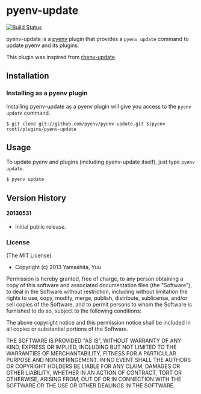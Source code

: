 # pyenv-update

[![Build Status](https://travis-ci.org/pyenv/pyenv-update.svg?branch=master)](https://travis-ci.org/pyenv/pyenv-update)

pyenv-update is a [pyenv](https://github.com/pyenv/pyenv) plugin
that provides a `pyenv update` command to update pyenv and its plugins.

This plugin was inspired from [rbenv-update](https://github.com/rkh/rbenv-update).

## Installation

### Installing as a pyenv plugin

Installing pyenv-update as a pyenv plugin will give you access to the
`pyenv update` command.

    $ git clone git://github.com/pyenv/pyenv-update.git $(pyenv root)/plugins/pyenv-update

## Usage

To update pyenv and plugins (including pyenv-update itself), just type `pyenv update`.

    $ pyenv update

## Version History

#### 20130531

 * Initial public release.

### License

(The MIT License)

* Copyright (c) 2013 Yamashita, Yuu

Permission is hereby granted, free of charge, to any person obtaining
a copy of this software and associated documentation files (the
"Software"), to deal in the Software without restriction, including
without limitation the rights to use, copy, modify, merge, publish,
distribute, sublicense, and/or sell copies of the Software, and to
permit persons to whom the Software is furnished to do so, subject to
the following conditions:

The above copyright notice and this permission notice shall be
included in all copies or substantial portions of the Software.

THE SOFTWARE IS PROVIDED "AS IS", WITHOUT WARRANTY OF ANY KIND,
EXPRESS OR IMPLIED, INCLUDING BUT NOT LIMITED TO THE WARRANTIES OF
MERCHANTABILITY, FITNESS FOR A PARTICULAR PURPOSE AND
NONINFRINGEMENT. IN NO EVENT SHALL THE AUTHORS OR COPYRIGHT HOLDERS BE
LIABLE FOR ANY CLAIM, DAMAGES OR OTHER LIABILITY, WHETHER IN AN ACTION
OF CONTRACT, TORT OR OTHERWISE, ARISING FROM, OUT OF OR IN CONNECTION
WITH THE SOFTWARE OR THE USE OR OTHER DEALINGS IN THE SOFTWARE.
